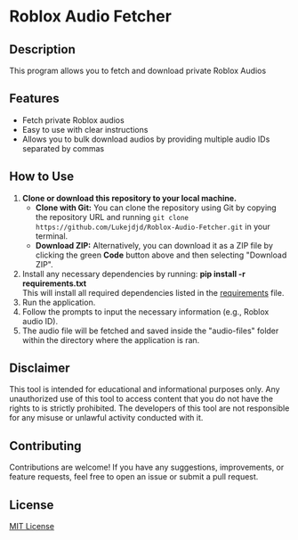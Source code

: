 # Roblox Audio Fetcher

## Description
This program allows you to fetch and download private Roblox Audios

## Features
- Fetch private Roblox audios
- Easy to use with clear instructions
- Allows you to bulk download audios by providing multiple audio IDs separated by commas

## How to Use
1. **Clone or download this repository to your local machine.**
   - **Clone with Git:** You can clone the repository using Git by copying the repository URL and running `git clone https://github.com/Lukejdjd/Roblox-Audio-Fetcher.git` in your terminal.
   - **Download ZIP:** Alternatively, you can download it as a ZIP file by clicking the green **Code** button above and then selecting "Download ZIP".
2. Install any necessary dependencies by running: **pip install -r requirements.txt**\
This will install all required dependencies listed in the [requirements](requirements.txt) file.
3. Run the application.
4. Follow the prompts to input the necessary information (e.g., Roblox audio ID).
5. The audio file will be fetched and saved inside the "audio-files" folder within the directory where the application is ran.

## Disclaimer
This tool is intended for educational and informational purposes only. Any unauthorized use of this tool to access content that you do not have the rights to is strictly prohibited. The developers of this tool are not responsible for any misuse or unlawful activity conducted with it.

## Contributing
Contributions are welcome! If you have any suggestions, improvements, or feature requests, feel free to open an issue or submit a pull request.

## License
[MIT License](LICENSE)
